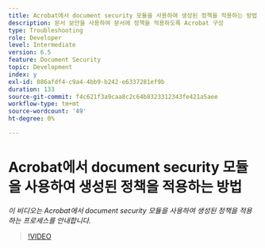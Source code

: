 ```yaml
---
title: Acrobat에서 document security 모듈을 사용하여 생성된 정책을 적용하는 방법
description: 문서 보안을 사용하여 문서에 정책을 적용하도록 Acrobat 구성
type: Troubleshooting
role: Developer
level: Intermediate
version: 6.5
feature: Document Security
topic: Development
index: y
exl-id: 086afdf4-c9a4-4bb9-b242-e6337281ef9b
duration: 133
source-git-commit: f4c621f3a9caa8c2c64b8323312343fe421a5aee
workflow-type: tm+mt
source-wordcount: '49'
ht-degree: 0%

---
```


# Acrobat에서 document security 모듈을 사용하여 생성된 정책을 적용하는 방법

*이 비디오는 Acrobat에서 document security 모듈을 사용하여 생성된 정책을 적용하는 프로세스를 안내합니다.*

>[!VIDEO](https://video.tv.adobe.com/v/335486?quality=12&learn=on)
